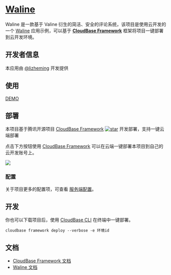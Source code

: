 # [Waline](https://github.com/walinejs/tcb-starter)


Waline 是一款基于 Valine 衍生的简洁、安全的评论系统，该项目是使用云开发的一个 [Waline](https://waline.js.org) 应用示例，可以基于 **[CloudBase Framework](https://github.com/TencentCloudBase/cloudbase-framework)** 框架将项目一键部署到云开发环境。

## 开发者信息

本应用由 [@lizheming](https://github.com/lizheming) 开发提供

## 使用

[DEMO](https://waline-2gm7vu3aae9513e2-1252157872.tcloudbaseapp.com/)


## 部署

本项目基于腾讯开源项目 [CloudBase Framework](https://github.com/Tencent/cloudbase-framework) [![star](https://img.shields.io/github/stars/Tencent/cloudbase-framework?style=social)](https://github.com/Tencent/cloudbase-framework) 开发部署，支持一键云端部署

点击下方按钮使用 [CloudBase Framework](https://github.com/TencentCloudBase/cloudbase-framework) 可以在云端一键部署本项目到自己的云开发账号上。

[![](https://main.qcloudimg.com/raw/67f5a389f1ac6f3b4d04c7256438e44f.svg)](https://console.cloud.tencent.com/tcb/env/index?action=CreateAndDeployCloudBaseProject&tdl_anchor=github&tdl_site=0&appUrl=https%3A%2F%2Fgithub.com%2Flizheming%2Fwaline&workDir=packages%2Ftcb-starter&appName=waline)

### 配置

关于项目更多的配置项，可查看 [服务端配置](https://waline.js.org/server/basic.html)。

## 开发

你也可以下载项目后，使用 [CloudBase CLI](https://docs.cloudbase.net/cli-v1/intro.html) 在终端中一键部署。

```
cloudbase framework deploy --verbose -e 环境id
```

## 文档

- [CloudBase Framework 文档](https://docs.cloudbase.net/framework/)
- [Waline 文档](https://waline.js.org)
